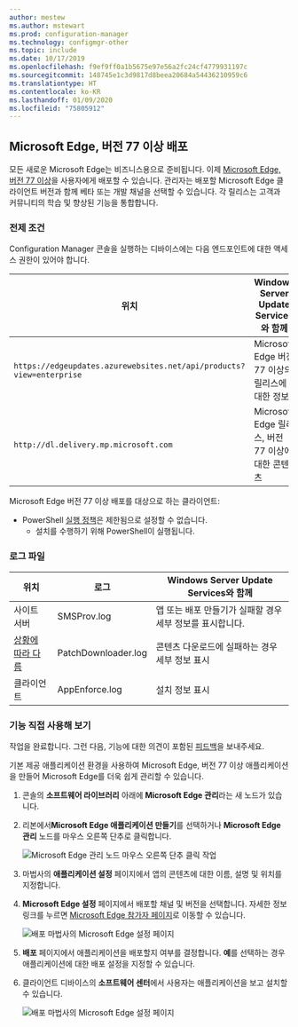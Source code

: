 ```yaml
---
author: mestew
ms.author: mstewart
ms.prod: configuration-manager
ms.technology: configmgr-other
ms.topic: include
ms.date: 10/17/2019
ms.openlocfilehash: f9ef9ff0a1b5675e97e56a2fc24cf4779931197c
ms.sourcegitcommit: 148745e1c3d9817d8beea20684a54436210959c6
ms.translationtype: HT
ms.contentlocale: ko-KR
ms.lasthandoff: 01/09/2020
ms.locfileid: "75805912"
---
```

## <a name="bkmk_Microsoft_Edge"></a>Microsoft Edge, 버전 77 이상 배포
<!--4561024-->
모든 새로운 Microsoft Edge는 비즈니스용으로 준비됩니다. 이제 [Microsoft Edge, 버전 77 이상](https://docs.microsoft.com/deployedge/)을 사용자에게 배포할 수 있습니다. 관리자는 배포할 Microsoft Edge 클라이언트 버전과 함께 베타 또는 개발 채널을 선택할 수 있습니다. 각 릴리스는 고객과 커뮤니티의 학습 및 향상된 기능을 통합합니다.

### <a name="prerequisites"></a>전제 조건

Configuration Manager 콘솔을 실행하는 디바이스에는 다음 엔드포인트에 대한 액세스 권한이 있어야 합니다.

|위치|Windows Server Update Services와 함께|
|---|---|
|`https://edgeupdates.azurewebsites.net/api/products?view=enterprise`|Microsoft Edge 버전 77 이상의 릴리스에 대한 정보|
|`http://dl.delivery.mp.microsoft.com`|Microsoft Edge 릴리스, 버전 77 이상에 대한 콘텐츠|

Microsoft Edge 버전 77 이상 배포를 대상으로 하는 클라이언트:

- PowerShell [실행 정책](https://docs.microsoft.com/powershell/module/microsoft.powershell.core/about/about_execution_policies)은 제한됨으로 설정할 수 없습니다.
  - 설치를 수행하기 위해 PowerShell이 실행됩니다.


### <a name="log-files"></a>로그 파일

|위치|로그|Windows Server Update Services와 함께|
|---|---|---|
| 사이트 서버|SMSProv.log|앱 또는 배포 만들기가 실패할 경우 세부 정보를 표시합니다.|
| [상황에 따라 다름](/sccm/core/plan-design/hierarchy/log-files)|PatchDownloader.log| 콘텐츠 다운로드에 실패하는 경우 세부 정보 표시|
| 클라이언트|  AppEnforce.log|설치 정보 표시|

### <a name="try-it-out"></a>기능 직접 사용해 보기

작업을 완료합니다. 그런 다음, 기능에 대한 의견이 포함된 [피드백](/sccm/core/understand/find-help#product-feedback)을 보내주세요.

기본 제공 애플리케이션 환경을 사용하여 Microsoft Edge, 버전 77 이상 애플리케이션을 만들어 Microsoft Edge를 더욱 쉽게 관리할 수 있습니다.

1. 콘솔의 **소프트웨어 라이브러리** 아래에 **Microsoft Edge 관리**라는 새 노드가 있습니다.
1. 리본에서**Microsoft Edge 애플리케이션 만들기**를 선택하거나 **Microsoft Edge 관리** 노드를 마우스 오른쪽 단추로 클릭합니다.

   ![Microsoft Edge 관리 노드 마우스 오른쪽 단추 클릭 작업](/sccm/core/get-started/2019/media/4561024-create-microsoft-edge-application.png)

1. 마법사의 **애플리케이션 설정** 페이지에서 앱의 콘텐츠에 대한 이름, 설명 및 위치를 지정합니다.
1. **Microsoft Edge 설정** 페이지에서 배포할 채널 및 버전을 선택합니다. 자세한 정보 링크를 누르면 [Microsoft Edge 참가자 페이지](https://www.microsoftedgeinsider.com/)로 이동할 수 있습니다.

   ![배포 마법사의 Microsoft Edge 설정 페이지](/sccm/core/get-started/2019/media/4561024-edge-settings-wizard.png)

1. **배포** 페이지에서 애플리케이션을 배포할지 여부를 결정합니다. **예**를 선택하는 경우 애플리케이션에 대한 배포 설정을 지정할 수 있습니다.
1. 클라이언트 디바이스의 **소프트웨어 센터**에서 사용자는 애플리케이션을 보고 설치할 수 있습니다.

   ![배포 마법사의 Microsoft Edge 설정 페이지](/sccm/core/get-started/2019/media/4561024-software-center-install-edge.png)
